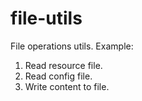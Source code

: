 # file-utils

File operations utils. Example:
1. Read resource file.
2. Read config file.
3. Write content to file.

